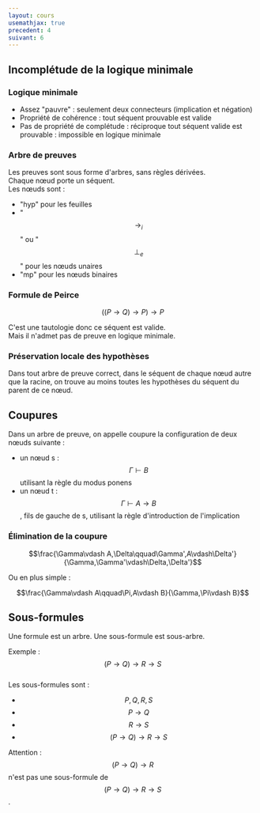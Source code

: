 ```yaml
---
layout: cours
usemathjax: true
precedent: 4
suivant: 6
---
```


## Incomplétude de la logique minimale

### Logique minimale

- Assez "pauvre" : seulement deux connecteurs (implication et négation)
- Propriété de cohérence : tout séquent prouvable est valide
- Pas de propriété de complétude : réciproque tout séquent valide est prouvable : impossible en logique minimale

### Arbre de preuves

Les preuves sont sous forme d'arbres, sans règles dérivées.  
Chaque nœud porte un séquent.  
Les nœuds sont :  
- "hyp" pour les feuilles
- "$$\to _i$$" ou "$$\bot _e$$" pour les nœuds unaires
- "mp" pour les nœuds binaires

### Formule de Peirce

$$((P\to Q)\to P)\to P$$

C'est une tautologie donc ce séquent est valide.  
Mais il n'admet pas de preuve en logique minimale.

### Préservation locale des hypothèses

Dans tout arbre de preuve correct, dans le séquent de chaque nœud autre que la racine, on trouve au moins toutes les hypothèses du séquent du parent de ce nœud.

## Coupures

Dans un arbre de preuve, on appelle coupure la configuration de deux nœuds suivante :
- un nœud s : $$\Gamma \vdash B$$ utilisant la règle du modus ponens
- un nœud t : $$\Gamma \vdash A\to B$$, fils de gauche de s, utilisant la règle d'introduction de l'implication

### Élimination de la coupure

$$\frac{\Gamma\vdash A,\Delta\qquad\Gamma',A\vdash\Delta'}{\Gamma,\Gamma'\vdash\Delta,\Delta'}$$

Ou en plus simple :

$$\frac{\Gamma\vdash A\qquad\Pi,A\vdash B}{\Gamma,\Pi\vdash B}$$

## Sous-formules

Une formule est un arbre. Une sous-formule est sous-arbre.

Exemple : $$(P\to Q)\to R\to S$$  
Les sous-formules sont :
- $$P, Q, R, S$$  
- $$P\to Q$$  
- $$R\to S$$  
- $$(P\to Q)\to R\to S$$  

Attention : $$(P\to Q)\to R$$ n'est pas une sous-formule de $$(P\to Q)\to R\to S$$.
